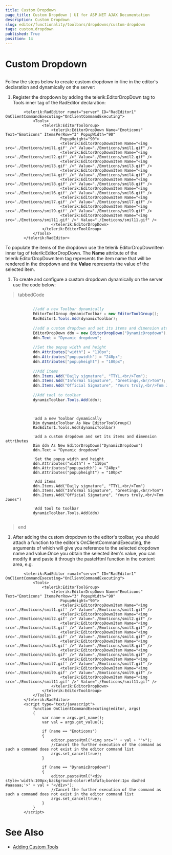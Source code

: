 ```yaml
---
title: Custom Dropdown
page_title: Custom Dropdown | UI for ASP.NET AJAX Documentation
description: Custom Dropdown
slug: editor/functionality/toolbars/dropdowns/custom-dropdown
tags: custom,dropdown
published: True
position: 14
---
```


# Custom Dropdown



## 



Follow the steps below to create custom dropdown in-line in the editor's declaration and dynamically on the server:



1. Register the dropdown by adding the telerik:EditorDropDown tag to Tools inner tag of the RadEditor declaration:

````ASPNET
	    <telerik:RadEditor runat="server" ID="RadEditor1" OnClientCommandExecuting="OnClientCommandExecuting">
	        <Tools>
	            <telerik:EditorToolGroup>
	                <telerik:EditorDropDown Name="Emoticons" Text="Emoticons" ItemsPerRow="3" PopupWidth="90"
	                    PopupHeight="90">
	                    <telerik:EditorDropDownItem Name="<img src='./Emoticons/smil1.gif' />" Value="./Emoticons/smil1.gif" />
	                    <telerik:EditorDropDownItem Name="<img src='./Emoticons/smil2.gif' />" Value="./Emoticons/smil2.gif" />
	                    <telerik:EditorDropDownItem Name="<img src='./Emoticons/smil3.gif' />" Value="./Emoticons/smil3.gif" />
	                    <telerik:EditorDropDownItem Name="<img src='./Emoticons/smil4.gif' />" Value="./Emoticons/smil4.gif" />
	                    <telerik:EditorDropDownItem Name="<img src='./Emoticons/smil8.gif' />" Value="./Emoticons/smil8.gif" />
	                    <telerik:EditorDropDownItem Name="<img src='./Emoticons/smil6.gif' />" Value="./Emoticons/smil6.gif" />
	                    <telerik:EditorDropDownItem Name="<img src='./Emoticons/smil7.gif' />" Value="./Emoticons/smil7.gif" />
	                    <telerik:EditorDropDownItem Name="<img src='./Emoticons/smil9.gif' />" Value="./Emoticons/smil9.gif" />
	                    <telerik:EditorDropDownItem Name="<img src='./Emoticons/smil11.gif' />" Value="./Emoticons/smil11.gif" />
	                </telerik:EditorDropDown>
	            </telerik:EditorToolGroup>
	        </Tools>
	    </telerik:RadEditor>
````

To populate the items of the dropdown use the telerik:EditorDropDownItem inner tag of telerik:EditorDropDown. The __Name__ attribute of the telerik:EditorDropDownItem tag represents the item name that will be rendered in the dropdown and the __Value__ represents the value of the selected item.

1. To create and configure a custom dropdown dynamically on the server use the code below:

>tabbedCode

````C#
	
	        //add a new Toolbar dynamically    
	        EditorToolGroup dynamicToolbar = new EditorToolGroup();
	        RadEditor1.Tools.Add(dynamicToolbar);
	
	        //add a custom dropdown and set its items and dimension attributes    
	        EditorDropDown ddn = new EditorDropDown("DynamicDropdown");
	        ddn.Text = "Dynamic dropdown";
	
	        //Set the popup width and height    
	        ddn.Attributes["width"] = "110px";
	        ddn.Attributes["popupwidth"] = "240px";
	        ddn.Attributes["popupheight"] = "100px";
	
	        //Add items    
	        ddn.Items.Add("Daily signature", "TTYL,<br/>Tom");
	        ddn.Items.Add("Informal Signature", "Greetings,<br/>Tom");
	        ddn.Items.Add("Official Signature", "Yours truly,<br/>Tom Jones");
	
	        //Add tool to toolbar    
	        dynamicToolbar.Tools.Add(ddn);
	
````



````VB
	
	        'add a new Toolbar dynamically   
	        Dim dynamicToolbar As New EditorToolGroup()
	        RadEditor1.Tools.Add(dynamicToolbar)
	
	        'add a custom dropdown and set its items and dimension attributes   
	        Dim ddn As New EditorDropDown("DynamicDropdown")
	        ddn.Text = "Dynamic dropdown"
	
	        'Set the popup width and height   
	        ddn.Attributes("width") = "110px"
	        ddn.Attributes("popupwidth") = "240px"
	        ddn.Attributes("popupheight") = "100px"
	
	        'Add items   
	        ddn.Items.Add("Daily signature", "TTYL,<br/>Tom")
	        ddn.Items.Add("Informal Signature", "Greetings,<br/>Tom")
	        ddn.Items.Add("Official Signature", "Yours truly,<br/>Tom Jones")
	
	        'Add tool to toolbar   
	        dynamicToolbar.Tools.Add(ddn)
	
````


>end

1. After adding the custom dropdown to the editor's toolbar, you should attach a function to the editor's OnClientCommandExecuting, the arguments of which will give you reference to the selected dropdown name and value.Once you obtain the selected item's value, you can modify it and paste it through the pasteHtml function in the content area, e.g.

````ASPNET
	    <telerik:RadEditor runat="server" ID="RadEditor1" OnClientCommandExecuting="OnClientCommandExecuting">
	        <Tools>
	            <telerik:EditorToolGroup>
	                <telerik:EditorDropDown Name="Emoticons" Text="Emoticons" ItemsPerRow="3" PopupWidth="90"
	                    PopupHeight="90">
	                    <telerik:EditorDropDownItem Name="<img src='./Emoticons/smil1.gif' />" Value="./Emoticons/smil1.gif" />
	                    <telerik:EditorDropDownItem Name="<img src='./Emoticons/smil2.gif' />" Value="./Emoticons/smil2.gif" />
	                    <telerik:EditorDropDownItem Name="<img src='./Emoticons/smil3.gif' />" Value="./Emoticons/smil3.gif" />
	                    <telerik:EditorDropDownItem Name="<img src='./Emoticons/smil4.gif' />" Value="./Emoticons/smil4.gif" />
	                    <telerik:EditorDropDownItem Name="<img src='./Emoticons/smil8.gif' />" Value="./Emoticons/smil8.gif" />
	                    <telerik:EditorDropDownItem Name="<img src='./Emoticons/smil6.gif' />" Value="./Emoticons/smil6.gif" />
	                    <telerik:EditorDropDownItem Name="<img src='./Emoticons/smil7.gif' />" Value="./Emoticons/smil7.gif" />
	                    <telerik:EditorDropDownItem Name="<img src='./Emoticons/smil9.gif' />" Value="./Emoticons/smil9.gif" />
	                    <telerik:EditorDropDownItem Name="<img src='./Emoticons/smil11.gif' />" Value="./Emoticons/smil11.gif" />
	                </telerik:EditorDropDown>
	            </telerik:EditorToolGroup>
	        </Tools>
	    </telerik:RadEditor>
	    <script type="text/javascript">
	        function OnClientCommandExecuting(editor, args)
	        {    
	            var name = args.get_name();    
	            var val = args.get_value();    
	            
	            if (name == "Emoticons")    
	            {        
	                editor.pasteHtml("<img src='" + val + "'>");               
	                //Cancel the further execution of the command as such a command does not exist in the editor command list        
	                args.set_cancel(true);    
	            }       
	            
	            if (name == "DynamicDropdown")    
	            {        
	                editor.pasteHtml("<div style='width:100px;background-color:#fafafa;border:1px dashed #aaaaaa;'>" + val + "</div>");
	                //Cancel the further execution of the command as such a command does not exist in the editor command list        
	                args.set_cancel(true);
	            }
	        }
	    </script>
````



# See Also

 * [Adding Custom Tools](http://demos.telerik.com/aspnet-ajax/Editor/Examples/CustomTools/DefaultCS.aspx)
